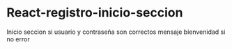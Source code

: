 # React-registro-inicio-seccion
Inicio seccion si usuario y contraseña son correctos mensaje bienvenidad si no error
